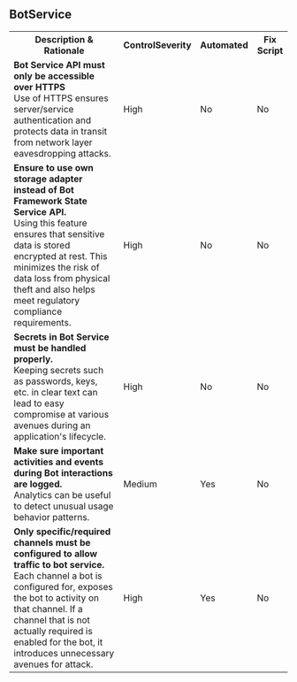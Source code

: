 ﻿<!DOCTYPE html PUBLIC "-//W3C//DTD XHTML 1.0 Strict//EN"  "http://www.w3.org/TR/xhtml1/DTD/xhtml1-strict.dtd">
<html xmlns="http://www.w3.org/1999/xhtml">
<head>

</head><body>
<H2>BotService</H2><table><tr><th>Description & Rationale</th><th>ControlSeverity</th><th>Automated</th><th>Fix Script</th></tr><tr><td><b>Bot Service API must only be accessible over HTTPS</b><br/>Use of HTTPS ensures server/service authentication and protects data in transit from network layer eavesdropping attacks.</td><td>High</td><td>No</td><td>No</td></tr><tr><td><b>Ensure to use own storage adapter instead of Bot Framework State Service API.</b><br/>Using this feature ensures that sensitive data is stored encrypted at rest. This minimizes the risk of data loss from physical theft and also helps meet regulatory compliance requirements.</td><td>High</td><td>No</td><td>No</td></tr><tr><td><b>Secrets in Bot Service must be handled properly.</b><br/>Keeping secrets such as passwords, keys, etc. in clear text can lead to easy compromise at various avenues during an application's lifecycle.</td><td>High</td><td>No</td><td>No</td></tr><tr><td><b>Make sure important activities and events during Bot interactions are logged.</b><br/>Analytics can be useful to detect unusual usage behavior patterns.</td><td>Medium</td><td>Yes</td><td>No</td></tr><tr><td><b>Only specific/required channels must be configured to allow traffic to bot service.</b><br/>Each channel a bot is configured for, exposes the bot to activity on that channel. If a channel that is not actually required is enabled for the bot, it introduces unnecessary avenues for attack.</td><td>High</td><td>Yes</td><td>No</td></tr></table>
<table>
</table>
</body></html>
